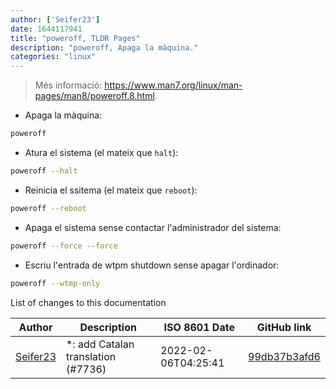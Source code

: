 ```yaml
---
author: ['Seifer23']
date: 1644117941
title: "poweroff, TLDR Pages"
description: "poweroff, Apaga la màquina."
categories: "linux"
---
```

> Més informació: <https://www.man7.org/linux/man-pages/man8/poweroff.8.html>.

- Apaga la màquina:

```bash
poweroff
```

- Atura el sistema (el mateix que `halt`):

```bash
poweroff --halt
```

- Reinicia el ssitema (el mateix que `reboot`):

```bash
poweroff --reboot
```

- Apaga el sistema sense contactar l'administrador del sistema:

```bash
poweroff --force --force
```

- Escriu l'entrada de wtpm shutdown sense apagar l'ordinador:

```bash
poweroff --wtmp-only
```
List of changes to this documentation


Author | Description | ISO 8601 Date | GitHub link
------|-----|-----|-----
[Seifer23](mailto:48915360+Seifer23@users.noreply.github.com) | *: add Catalan translation (#7736) | 2022-02-06T04:25:41 | [99db37b3afd6](https://github.com/tldr-pages/tldr/commit/99db37b3afd6dba836a6d94e4688601fdb3bac98)

